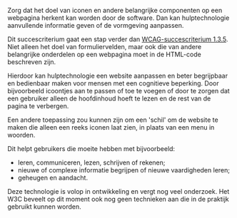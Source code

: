 <!-- @license CC0-1.0 -->

Zorg dat het doel van iconen en andere belangrijke componenten op een webpagina herkent kan worden door de software. Dan kan hulptechnologie aanvullende informatie geven of de vormgeving aanpassen.

Dit succescriterium gaat een stap verder dan [WCAG-succescriterium 1.3.5](/wcag/1.3.5). Niet alleen het doel van formuliervelden, maar ook die van andere belangrijke onderdelen op een webpagina moet in de HTML-code beschreven zijn.

Hierdoor kan hulptechnologie een website aanpassen en beter begrijpbaar en bedienbaar maken voor mensen met een cognitieve beperking. Door bijvoorbeeld icoontjes aan te passen of toe te voegen of door te zorgen dat een gebruiker alleen de hoofdinhoud hoeft te lezen en de rest van de pagina te verbergen.

Een andere toepassing zou kunnen zijn om een 'schil' om de website te maken die alleen een reeks iconen laat zien, in plaats van een menu in woorden.

Dit helpt gebruikers die moeite hebben met bijvoorbeeld:

- leren, communiceren, lezen, schrijven of rekenen;
- nieuwe of complexe informatie begrijpen of nieuwe vaardigheden leren;
- geheugen en aandacht.

Deze technologie is volop in ontwikkeling en vergt nog veel onderzoek. Het W3C beveelt op dit moment ook nog geen technieken aan die in de praktijk gebruikt kunnen worden.
